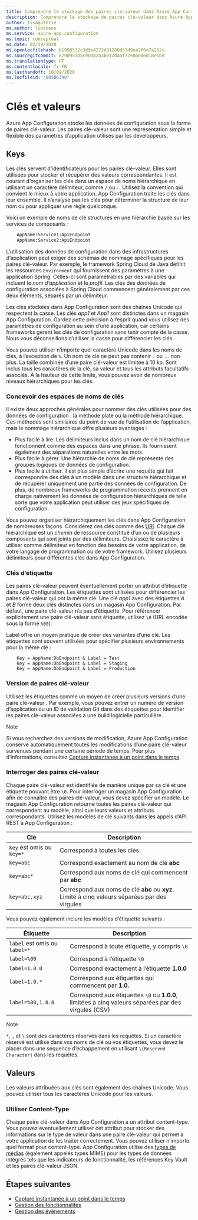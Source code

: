 ```yaml
---
title: Comprendre le stockage des paires clé-valeur dans Azure App Configuration
description: Comprendre le stockage de paires clé-valeur dans Azure App Configuration, qui stocke les données de configuration sous cette forme. Les paires clé-valeur sont une représentation de paramètres d’application.
author: lisaguthrie
ms.author: lcozzens
ms.service: azure-app-configuration
ms.topic: conceptual
ms.date: 02/19/2020
ms.openlocfilehash: b1998532c3d9e4272d91280d57d9ea2f6e7a262c
ms.sourcegitcommit: 829d951d5c90442a38012daaf77e86046018e5b9
ms.translationtype: HT
ms.contentlocale: fr-FR
ms.lasthandoff: 10/09/2020
ms.locfileid: "88586390"
---
```

# <a name="keys-and-values"></a>Clés et valeurs

Azure App Configuration stocke les données de configuration sous la forme de paires clé-valeur. Les paires clé-valeur sont une représentation simple et flexible des paramètres d’application utilisés par les développeurs.

## <a name="keys"></a>Keys

Les clés servent d’identificateurs pour les paires clé-valeur. Elles sont utilisées pour stocker et récupérer des valeurs correspondantes. Il est courant d’organiser les clés dans un espace de noms hiérarchique en utilisant un caractère délimiteur, comme `/` ou `:`. Utilisez la convention qui convient le mieux à votre application. App Configuration traite les clés dans leur ensemble. Il n’analyse pas les clés pour déterminer la structure de leur nom ou pour appliquer une règle quelconque.

Voici un exemple de noms de clé structurés en une hiérarchie basée sur les services de composants :

```aspx
    AppName:Service1:ApiEndpoint
    AppName:Service2:ApiEndpoint
```

L’utilisation des données de configuration dans des infrastructures d’application peut exiger des schémas de nommage spécifiques pour les paires clé-valeur. Par exemple, le framework Spring Cloud de Java définit les ressources `Environment` qui fournissent des paramètres à une application Spring.  Celles-ci sont paramétrables par des variables qui incluent le *nom d’application* et le *profil*. Les clés des données de configuration associées à Spring Cloud commencent généralement par ces deux éléments, séparés par un délimiteur.

Les clés stockées dans App Configuration sont des chaînes Unicode qui respectent la casse. Les clés *app1* et *App1* sont distinctes dans un magasin App Configuration. Gardez cette précision à l’esprit quand vous utilisez des paramètres de configuration au sein d’une application, car certains frameworks gèrent les clés de configuration sans tenir compte de la casse. Nous vous déconseillons d’utiliser la casse pour différencier les clés.

Vous pouvez utiliser n’importe quel caractère Unicode dans les noms de clés, à l’exception de `%`. Un nom de clé ne peut pas contenir `.` ou `..` non plus. La taille combinée d’une paire clé-valeur est limitée à 10 ko. Sont inclus tous les caractères de la clé, sa valeur et tous les attributs facultatifs associés. À la hauteur de cette limite, vous pouvez avoir de nombreux niveaux hiérarchiques pour les clés.

### <a name="design-key-namespaces"></a>Concevoir des espaces de noms de clés

Il existe deux approches générales pour nommer des clés utilisées pour des données de configuration : la méthode plate ou la méthode hiérarchique. Ces méthodes sont similaires du point de vue de l’utilisation de l’application, mais le nommage hiérarchique offre plusieurs avantages :

* Plus facile à lire. Les délimiteurs inclus dans un nom de clé hiérarchique fonctionnent comme des espaces dans une phrase. Ils fournissent également des séparations naturelles entre les mots.
* Plus facile à gérer. Une hiérarchie de noms de clé représente des groupes logiques de données de configuration.
* Plus facile à utiliser. Il est plus simple d’écrire une requête qui fait correspondre des clés à un modèle dans une structure hiérarchique et de récupérer uniquement une partie des données de configuration. De plus, de nombreux frameworks de programmation récents prennent en charge nativement les données de configuration hiérarchiques de telle sorte que votre application peut utiliser des jeux spécifiques de configuration.

Vous pouvez organiser hiérarchiquement les clés dans App Configuration de nombreuses façons. Considérez ces clés comme des [URI](https://en.wikipedia.org/wiki/Uniform_Resource_Identifier). Chaque clé hiérarchique est un *chemin* de ressource constitué d’un ou de plusieurs composants qui sont joints par des délimiteurs. Choisissez le caractère à utiliser comme délimiteur en fonction des besoins de votre application, de votre langage de programmation ou de votre framework. Utilisez plusieurs délimiteurs pour différentes clés dans App Configuration.

### <a name="label-keys"></a>Clés d’étiquette

Les paires clé-valeur peuvent éventuellement porter un attribut d’étiquette dans App Configuration. Les étiquettes sont utilisées pour différencier les paires clé-valeur qui ont la même clé. Une clé *app1* avec des étiquettes *A* et *B* forme deux clés distinctes dans un magasin App Configuration. Par défaut, une paire clé-valeur n’a pas d’étiquette. Pour référencer explicitement une paire clé-valeur sans étiquette, utilisez `\0` (URL encodée sous la forme `%00`).

Label offre un moyen pratique de créer des variantes d’une clé. Les étiquettes sont souvent utilisées pour spécifier plusieurs environnements pour la même clé :

```
    Key = AppName:DbEndpoint & Label = Test
    Key = AppName:DbEndpoint & Label = Staging
    Key = AppName:DbEndpoint & Label = Production
```

### <a name="version-key-values"></a>Version de paires clé-valeur

Utilisez les étiquettes comme un moyen de créer plusieurs versions d’une paire clé-valeur . Par exemple, vous pouvez entrer un numéro de version d’application ou un ID de validation Git dans des étiquettes pour identifier les paires clé-valeur associées à une build logicielle particulière.

> [!NOTE]
> Si vous recherchez des versions de modification, Azure App Configuration conserve automatiquement toutes les modifications d’une paire clé-valeur survenues pendant une certaine période de temps. Pour plus d’informations, consultez [Capture instantanée à un point dans le temps](./concept-point-time-snapshot.md).

### <a name="query-key-values"></a>Interroger des paires clé-valeur

Chaque paire clé-valeur est identifiée de manière unique par sa clé et une étiquette pouvant être `\0`. Pour interroger un magasin App Configuration afin de connaître des paires clé-valeur, vous devez spécifier un modèle. Le magasin App Configuration retourne toutes les paires clé-valeur qui correspondent au modèle, ainsi que leurs valeurs et attributs correspondants. Utilisez les modèles de clé suivants dans les appels d’API REST à App Configuration :

| Clé | Description |
|---|---|
| `key` est omis ou `key=*` | Correspond à toutes les clés |
| `key=abc` | Correspond exactement au nom de clé **abc** |
| `key=abc*` | Correspond aux noms de clé qui commencent par **abc** |
| `key=abc,xyz` | Correspond aux noms de clé **abc** ou **xyz**. Limité à cinq valeurs séparées par des virgules |

Vous pouvez également inclure les modèles d’étiquette suivants :

| Étiquette | Description |
|---|---|
| `label` est omis ou `label=*` | Correspond à toute étiquette, y compris `\0` |
| `label=%00` | Correspond à l’étiquette `\0` |
| `label=1.0.0` | Correspond exactement à l’étiquette **1.0.0** |
| `label=1.0.*` | Correspond aux étiquettes qui commencent par **1.0.** |
| `label=%00,1.0.0` | Correspond aux étiquettes `\0` ou **1.0.0**, limitées à cinq valeurs séparées par des virgules (CSV) |

> [!NOTE]
> `*`, `,` et `\` sont des caractères réservés dans les requêtes. Si un caractère réservé est utilisé dans vos noms de clé ou vos étiquettes, vous devez le placer dans une séquence d’échappement en utilisant `\{Reserved Character}` dans les requêtes.

## <a name="values"></a>Valeurs

Les valeurs attribuées aux clés sont également des chaînes Unicode. Vous pouvez utiliser tous les caractères Unicode pour les valeurs.

### <a name="use-content-type"></a>Utiliser Content-Type
Chaque paire clé-valeur dans App Configuration a un attribut content-type. Vous pouvez éventuellement utiliser cet attribut pour stocker des informations sur le type de valeur dans une paire clé-valeur qui permet à votre application de les traiter correctement. Vous pouvez utiliser n’importe quel format pour content-type. App Configuration utilise des [types de médias]( https://www.iana.org/assignments/media-types/media-types.xhtml) (également appelés types MIME) pour les types de données intégrés tels que les indicateurs de fonctionnalité, les références Key Vault et les paires clé-valeur JSON.

## <a name="next-steps"></a>Étapes suivantes

* [Capture instantanée à un point dans le temps](./concept-point-time-snapshot.md)
* [Gestion des fonctionnalités](./concept-feature-management.md)
* [Gestion des événements](./concept-app-configuration-event.md)

